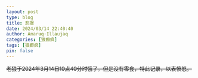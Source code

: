 ```yaml
---
layout: post
type: blog
title: 悲报
date: 2024/03/14 22:40:40
author: Amaruq·Illaujaq
categories: [狼癫疯]
tags: [狼癫疯]
pin: false
---
```


~~老狼于2024年3月14日10点40分时饿了，但是没有零食，特此记录，以表愤怒。~~
